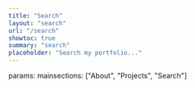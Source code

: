 ```yaml
---
title: "Search"
layout: "search"
url: "/search"
showtoc: true
summary: "search"
placeholder: "Search my portfolio..."
---
```


params:
    mainsections: ["About", "Projects", "Search"]
